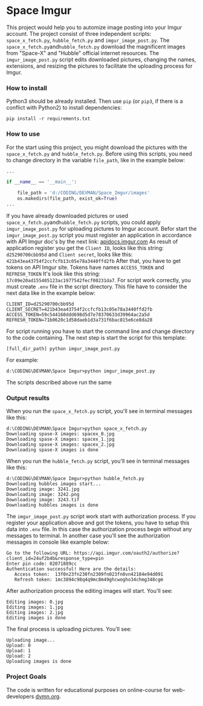 # Space Imgur

This project would help you to automize image posting into your Imgur account. The project consist of three independent scripts: 
```space_x_fetch.py```, ```hubble_fetch.py``` and ```imgur_image_post.py```.
The ```space_x_fetch.py```and```hubble_fetch.py``` download the magnificent images from "Space-X" and "Hubble" official internet resources. The ```imgur_image_post.py``` script edits downloaded pictures, changing the names, extensions, and resizing the pictures to facilitate the uploading process for Imgur.

### How to install

Python3 should be already installed. 
Then use `pip` (or `pip3`, if there is a conflict with Python2) to install dependencies:
```
pip install -r requirements.txt
```

### How to use

For the start using this project, you might download the pictures with the ```space_x_fetch.py``` and ```hubble_fetch.py```. Before using this scripts, you need to change directory in the variable ```file_path```, like in the example below:
```python
...

if __name__ == '__main__':

    file_path = 'd:/CODING/DEVMAN/Space_Imgur/images'
    os.makedirs(file_path, exist_ok=True)
...
```
If you have already downloaded pictures or used ```space_x_fetch.py```and```hubble_fetch.py``` scripts, you could apply 
```imgur_image_post.py``` for uploading pictures to Imgur account.
Befor start the ```imgur_image_post.py``` script you must register an application in accordance with API Imgur doc's by the next
link: [apidocs.imgur.com](https://apidocs.imgur.com/)
As result of application register you get the ```Client ID```, looks like this string: ```d25290700cbb95d``` and ```Client secret```,
looks like this: ```421b43ea43754f2ccfcfb13c05e78a3440ffd2fb```
After that, you have to get tokens on API Imgur site. Tokens have names ```ACCESS_TOKEN``` and ```REFRESH_TOKEN```
It's look like this string: ```17c09e20ad155405123ac1977542fecf00231da7```.
For script work correctly, you must create ```.env``` file in the script directory.
This file have to consider the next data like in the example below:
```
CLIENT_ID=d25290700cbb95d
CLIENT_SECRET=421b43ea43754f2ccfcfb13c05e78a3440ffd2fb
ACCESS_TOKEN=59c544160ddd698d5d7e78370633d39964ac2a5d
REFRESH_TOKEN=71b0620c1d58daeb1d3a731f6bac815e6ce8da28
```
For script running you have to start the command line and change directory to the code containing.
The next step is start the script for this template:
```
[full_dir_path] python imgur_image_post.py
```
For example: 
```
d:\CODING\DEVMAN\Space Imgur>python imgur_image_post.py
```
The scripts described above run the same

### Output results

When you run the ```space_x_fetch.py``` script, you'll see in terminal messages like this:
```
d:\CODING\DEVMAN\Space Imgur>python space_x_fetch.py
Downloading spase-X images: spacex_0.jpg
Downloading spase-X images: spacex_1.jpg
Downloading spase-X images: spacex_2.jpg
Downloading spase-X images is done
```
When you run the ```hubble_fetch.py``` script, you'll see in terminal messages like this:
```
d:\CODING\DEVMAN\Space Imgur>python hubble_fetch.py
Downloading hubbles images start...
Downloading image: 3241.jpg
Downloading image: 3242.png
Downloading image: 3243.tif
Downloading hubbles images is done
```
The ```imgur_image_post.py``` script work start with authorization process. If you register your application above and got the tokens, you have to setup this data into ```.env``` file. In this case the authorization process begin without any messages to
terminal. In another case you'll see the authorization messages in console like example below:
```
Go to the following URL: https://api.imgur.com/oauth2/authorize?client_id=24uf2b4b&response_type=pin
Enter pin code: 02071889cc
Authentication successful! Here are the details:
   Access token:  13f0n23fn230fn2309fn023fn0vn42184e94d091
   Refresh token: 1mc3894c98q4q9mc8m49ghcwogho34chmg348cgm
```
After authorization process the editing images will start. You'll see:
```
Editing images: 0.jpg
Editing images: 1.jpg
Editing images: 2.jpg
Editing images is done
```
The final process is uploading pictures. You'll see:
```
Uploading image...
Upload: 0
Upload: 1
Upload: 2
Uploading images is done
```

### Project Goals

The code is written for educational purposes on online-course for web-developers [dvmn.org](https://dvmn.org/).